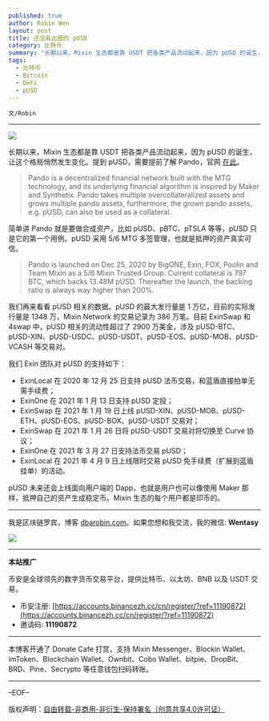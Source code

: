 ```yaml
---
published: true
author: Robin Wen
layout: post
title: 还没有出圈的 pUSD
category: 比特币
summary: "长期以来，Mixin 生态都是靠 USDT 把各类产品流动起来，因为 pUSD 的诞生，让这个格局悄然发生变化。提到 pUSD，需要提前了解 Pando，官网在此。我们再来看看 pUSD 相关的数据。pUSD 的最大发行量是 1 万亿，目前的实际发行量是 1348 万，Mixin Network 的交易记录为 386 万笔。目前 ExinSwap 和 4swap 中，pUSD 相关的流动性超过了 2900 万美金，涉及 pUSD-BTC、pUSD-XIN、pUSD-USDC、pUSD-USDT、pUSD-EOS、pUSD-MOB、pUSD-VCASH 等交易对。"
tags:
  - 比特币
  - Bitcoin
  - DeFi
  - pUSD
---
```


`文/Robin`

***

![](https://cdn.dbarobin.com/ub89lhj.png)

长期以来，Mixin 生态都是靠 USDT 把各类产品流动起来，因为 pUSD 的诞生，让这个格局悄然发生变化。提到 pUSD，需要提前了解 Pando，官网 [在此](https://pando.im/)。

> Pando is a decentralized financial network built with the MTG technology, and its underlying financial algorithm is inspired by Maker and Synthetix. Pando takes multiple overcollateralized assets and grows multiple pando assets, furthermore, the grown pando assets, e.g. pUSD, can also be used as a collateral.

简单讲 Pando 就是要做合成资产，比如 pUSD、pBTC、pTSLA 等等，pUSD 只是它的第一个用例。pUSD 采用 5/6 MTG 多签管理，也就是抵押的资产真实可信。

> Pando is launched on Dec 25, 2020 by BigONE, Exin, FOX, Poolin and Team Mixin as a 5/6 Mixin Trusted Group. Current collateral is 797 BTC, which backs 13.48M pUSD. Thereafter the launch, the backing ratio is always way higher than 200%.

我们再来看看 pUSD 相关的数据。pUSD 的最大发行量是 1 万亿，目前的实际发行量是 1348 万，Mixin Network 的交易记录为 386 万笔。目前 ExinSwap 和 4swap 中，pUSD 相关的流动性超过了 2900 万美金，涉及 pUSD-BTC、pUSD-XIN、pUSD-USDC、pUSD-USDT、pUSD-EOS、pUSD-MOB、pUSD-VCASH 等交易对。

我们 Exin 团队对 pUSD 的支持如下：

* ExinLocal 在 2020 年 12 月 25 日支持 pUSD 法币交易，和蓝盾直接拍单无需手续费；
* ExinOne 在 2021 年 1 月 13 日支持 pUSD 定投；
* ExinSwap 在 2021 年 1 月 19 日上线 pUSD-XIN、pUSD-MOB、pUSD-ETH、pUSD-EOS、pUSD-BOX、pUSD-USDT 交易对；
* ExinSwap 在 2021 年 1 月 26 日将 pUSD-USDT 交易对将切换至 Curve 协议；
* ExinOne 在 2021 年 3 月 27 日支持法币交易 pUSD；
* ExinLocal 在 2021 年 4 月 9 日上线限时交易 pUSD 免手续费（扩展到蓝盾挂单）的活动。

pUSD 未来还会上线面向用户端的 Dapp，也就是用户也可以像使用 Maker 那样，抵押自己的资产生成稳定币。Mixin 生态的每个用户都是印币的。

***

我是区块链罗宾，博客 [dbarobin.com](https://dbarobin.com/)。如果您想和我交流，我的微信: **Wentasy**

![](https://cdn.dbarobin.com/v4yywe2.png)

***

**本站推广**

币安是全球领先的数字货币交易平台，提供比特币、以太坊、BNB 以及 USDT 交易。

* 币安注册: [https://accounts.binancezh.cc/cn/register/?ref=11190872](https://accounts.binancezh.cc/cn/register/?ref=11190872)
* 邀请码: **11190872**

***

本博客开通了 Donate Cafe 打赏，支持 Mixin Messenger、Blockin Wallet、imToken、Blockchain Wallet、Ownbit、Cobo Wallet、bitpie、DropBit、BRD、Pine、Secrypto 等任意钱包扫码转账。

<center>
    <div class="--donate-button"
         data-button-id="f8b9df0d-af9a-460d-8258-d3f435445075"
    ></div>
</center>

***

–EOF–

版权声明：[自由转载-非商用-非衍生-保持署名（创意共享4.0许可证）](http://creativecommons.org/licenses/by-nc-nd/4.0/deed.zh)